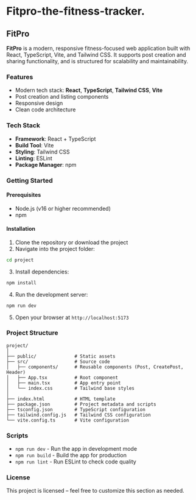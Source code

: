 # Fitpro-the-fitness-tracker.

## FitPro

**FitPro** is a modern, responsive fitness-focused web application built with React, TypeScript, Vite, and Tailwind CSS. It supports post creation and sharing functionality, and is structured for scalability and maintainability.

### Features

- Modern tech stack: **React**, **TypeScript**, **Tailwind CSS**, **Vite**
- Post creation and listing components
- Responsive design
- Clean code architecture

### Tech Stack

- **Framework**: React + TypeScript
- **Build Tool**: Vite
- **Styling**: Tailwind CSS
- **Linting**: ESLint
- **Package Manager**: npm

### Getting Started

#### Prerequisites

- Node.js (v16 or higher recommended)
- npm

#### Installation

1. Clone the repository or download the project
2. Navigate into the project folder:

```bash
cd project
```

3. Install dependencies:

```bash
npm install
```

4. Run the development server:

```bash
npm run dev
```

5. Open your browser at `http://localhost:5173`

### Project Structure

```
project/
│
├── public/              # Static assets
├── src/                 # Source code
│   ├── components/      # Reusable components (Post, CreatePost, Header)
│   ├── App.tsx          # Root component
│   ├── main.tsx         # App entry point
│   └── index.css        # Tailwind base styles
│
├── index.html           # HTML template
├── package.json         # Project metadata and scripts
├── tsconfig.json        # TypeScript configuration
├── tailwind.config.js   # Tailwind CSS configuration
└── vite.config.ts       # Vite configuration
```

### Scripts

- `npm run dev` - Run the app in development mode
- `npm run build` - Build the app for production
- `npm run lint` - Run ESLint to check code quality

### License

This project is licensed – feel free to customize this section as needed.
